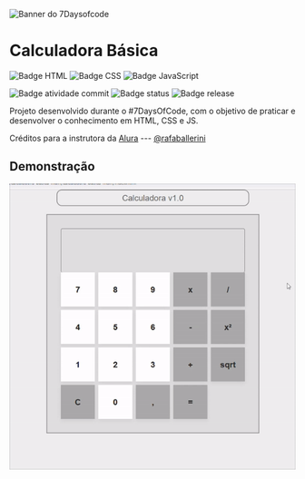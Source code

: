 
![Banner do 7Daysofcode](https://7daysofcode.io/assets/img/share-img-doc.1647533642.png)

<h1> Calculadora Básica </h1>

![Badge HTML](https://img.shields.io/badge/HTML5-E34F26?style=for-the-badge&logo=html5&logoColor=white) ![Badge CSS](https://img.shields.io/badge/CSS3-1572B6?style=for-the-badge&logo=css3&logoColor=white) ![Badge JavaScript](https://img.shields.io/badge/JavaScript-F7DF1E?style=for-the-badge&logo=javascript&logoColor=black) 

![Badge atividade commit](https://img.shields.io/github/commit-activity/m/h4-DeS/calculadora-basica) ![Badge status](https://img.shields.io/badge/status-finished-green) ![Badge release](https://img.shields.io/github/v/release/h4-des/calculadora-basica?include_prereleases)
<p>Projeto desenvolvido durante o #7DaysOfCode, com o objetivo de praticar e desenvolver o conhecimento em HTML, CSS e JS.</p>

<p>Créditos para a instrutora da <a href="https://www.alura.com.br/">Alura</a> --- <a href="https://github.com/rafaballerini">@rafaballerini</a></p>

<h2>Demonstração</h2>
<p align="center">
<img src="https://raw.githubusercontent.com/H4-DeS/calculadora-basica/main/css/preview.gif" alt="GIF de demonstração do uso da calculadora" >
</p>
